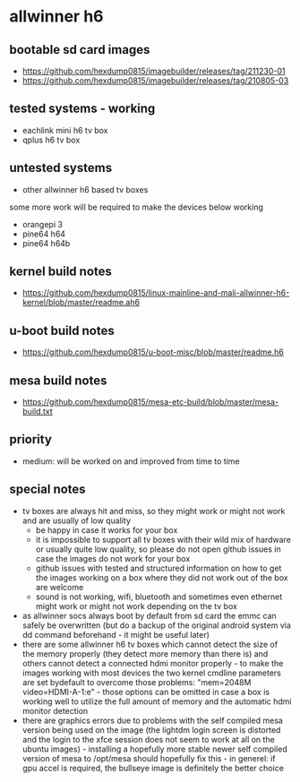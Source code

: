# allwinner h6

## bootable sd card images

- https://github.com/hexdump0815/imagebuilder/releases/tag/211230-01
- https://github.com/hexdump0815/imagebuilder/releases/tag/210805-03

## tested systems - working

- eachlink mini h6 tv box
- qplus h6 tv box

## untested systems

- other allwinner h6 based tv boxes

some more work will be required to make the devices below working

- orangepi 3
- pine64 h64
- pine64 h64b

## kernel build notes

- https://github.com/hexdump0815/linux-mainline-and-mali-allwinner-h6-kernel/blob/master/readme.ah6

## u-boot build notes

- https://github.com/hexdump0815/u-boot-misc/blob/master/readme.h6

## mesa build notes

- https://github.com/hexdump0815/mesa-etc-build/blob/master/mesa-build.txt

## priority

- medium: will be worked on and improved from time to time

## special notes

- tv boxes are always hit and miss, so they might work or might not work and are usually of low quality
  - be happy in case it works for your box
  - it is impossible to support all tv boxes with their wild mix of hardware or usually quite low quality, so please do not open github issues in case the images do not work for your box
  - github issues with tested and structured information on how to get the images working on a box where they did not work out of the box are welcome
  - sound is not working, wifi, bluetooth and sometimes even ethernet might work or might not work depending on the tv box
- as allwinner socs always boot by default from sd card the emmc can safely be overwritten (but do a backup of the original android system via dd command beforehand - it might be useful later)
- there are some allwinner h6 tv boxes which cannot detect the size of the memory properly (they detect more memory than there is) and others cannot detect a connected hdmi monitor properly - to make the images working with most devices the two kernel cmdline parameters are set bydefault to overcome those problems: "mem=2048M video=HDMI-A-1:e" - those options can be omitted in case a box is working well to utilize the full amount of memory and the automatic hdmi monitor detection
- there are graphics errors due to problems with the self compiled mesa version being used on the image (the lightdm login screen is distorted and the login to the xfce session does not seem to work at all on the ubuntu images) - installing a hopefully more stable newer self compiled version of mesa to /opt/mesa should hopefully fix this - in generel: if gpu accel is required, the bullseye image is definitely the better choice
